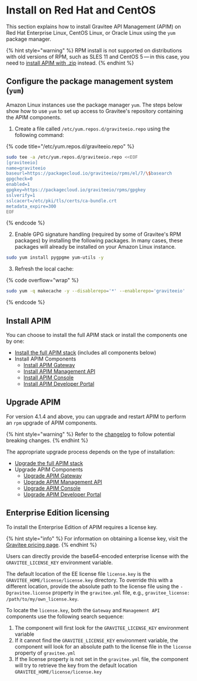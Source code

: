 # Install on Red Hat and CentOS

This section explains how to install Gravitee API Management (APIM) on Red Hat Enterprise Linux, CentOS Linux, or Oracle Linux using the `yum` package manager.

{% hint style="warning" %}
RPM install is not supported on distributions with old versions of RPM, such as SLES 11 and CentOS 5 — in this case, you need to [install APIM with .zip](../install-with-.zip.md) instead.
{% endhint %}

## Configure the package management system (`yum`)

Amazon Linux instances use the package manager `yum`. The steps below show how to use `yum` to set up access to Gravitee's repository containing the APIM components.

1. Create a file called `/etc/yum.repos.d/graviteeio.repo` using the following command:

{% code title="/etc/yum.repos.d/graviteeio.repo" %}
```sh
sudo tee -a /etc/yum.repos.d/graviteeio.repo <<EOF
[graviteeio]
name=graviteeio
baseurl=https://packagecloud.io/graviteeio/rpms/el/7/\$basearch
gpgcheck=0
enabled=1
gpgkey=https://packagecloud.io/graviteeio/rpms/gpgkey
sslverify=1
sslcacert=/etc/pki/tls/certs/ca-bundle.crt
metadata_expire=300
EOF
```
{% endcode %}

2. Enable GPG signature handling (required by some of Gravitee's RPM packages) by installing the following packages. In many cases, these packages will already be installed on your Amazon Linux instance.

```sh
sudo yum install pygpgme yum-utils -y
```

3. Refresh the local cache:

{% code overflow="wrap" %}
```sh
sudo yum -q makecache -y --disablerepo='*' --enablerepo='graviteeio'
```
{% endcode %}

## Install APIM

You can choose to install the full APIM stack or install the components one by one:

* [Install the full APIM stack](apim-full-stack-installation.md) (includes all components below)
* Install APIM Components
  * [Install APIM Gateway](apim-components-installation.md#install-apim-gateway)
  * [Install APIM Management API](apim-components-installation.md#install-management-api)
  * [Install APIM Console](apim-components-installation.md#install-management-console)
  * [Install APIM Developer Portal](apim-components-installation.md#install-developer-portal)

## Upgrade APIM

For version 4.1.4 and above, you can upgrade and restart APIM to perform an `rpm` upgrade of APIM components.

{% hint style="warning" %}
Refer to the [changelog](broken-reference) to follow potential breaking changes.
{% endhint %}

The appropriate upgrade process depends on the type of installation:

* [Upgrade the full APIM stack](apim-full-stack-installation.md#upgrade)
* Upgrade APIM Components
  * [Upgrade APIM Gateway](apim-components-installation.md#upgrade-the-apim-gateway-package)
  * [Upgrade APIM Management API](apim-components-installation.md#upgrade-the-management-api-package)
  * [Upgrade APIM Console](apim-components-installation.md#upgrade-the-management-console-package)
  * [Upgrade APIM Developer Portal](apim-components-installation.md#upgrade-the-developer-portal-package)

## Enterprise Edition licensing

To install the Enterprise Edition of APIM requires a license key.&#x20;

{% hint style="info" %}
For information on obtaining a license key, visit the [Gravitee pricing page](https://www.gravitee.io/pricing).&#x20;
{% endhint %}

Users can directly provide the base64-encoded enterprise license with the `GRAVITEE_LICENSE_KEY` environment variable.&#x20;

The default location of the EE license file `license.key` is the `GRAVITEE_HOME/license/license.key` directory. To override this with a different location, provide the absolute path to the license file using the  `-Dgravitee.license` property in the `gravitee.yml` file, e.g., `gravitee_license: /path/to/my/own_license.key`.

To locate the `license.key`, both the `Gateway` and `Management API` components use the following search sequence:

1. The component will first look for the `GRAVITEE_LICENSE_KEY` environment variable
2. If it cannot find the `GRAVITEE_LICENSE_KEY` environment variable, the component will look for an absolute path to the license file in the `license` property of `gravitee.yml`
3. If the license property is not set in the `gravitee.yml` file, the component will try to retrieve the key from the default location `GRAVITEE_HOME/license/license.key`
